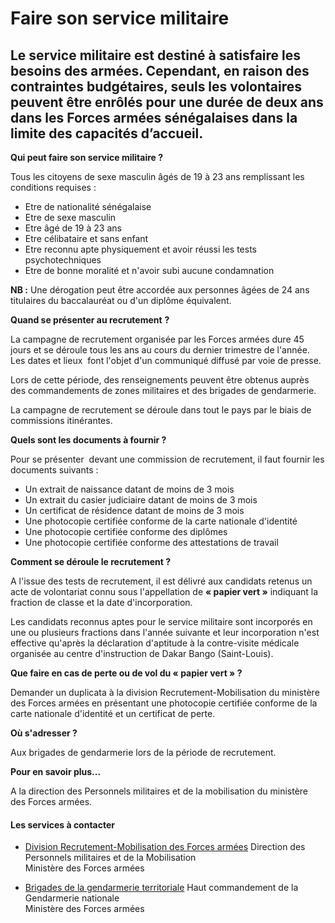 # Faire son service militaire

Le service militaire est destiné à satisfaire les besoins des armées. Cependant, en raison des contraintes budgétaires, seuls les volontaires peuvent être enrôlés pour une durée de deux ans dans les Forces armées sénégalaises dans la limite des capacités d’accueil.
-------------------------------------------------------------------------------------------------------------------------------------------------------------------------------------------------------------------------------------------------------------------------

**Qui peut faire son service militaire ?**

Tous les citoyens de sexe masculin âgés de 19 à 23 ans remplissant les conditions requises :  

*   Etre de nationalité sénégalaise
*   Etre de sexe masculin
*   Etre âgé de 19 à 23 ans
*   Etre célibataire et sans enfant
*   Etre reconnu apte physiquement et avoir réussi les tests psychotechniques
*   Etre de bonne moralité et n'avoir subi aucune condamnation

**NB :** Une dérogation peut être accordée aux personnes âgées de 24 ans titulaires du baccalauréat ou d'un diplôme équivalent.

**Quand se présenter au recrutement** **?**

La campagne de recrutement organisée par les Forces armées dure 45 jours et se déroule tous les ans au cours du dernier trimestre de l'année. Les dates et lieux  font l'objet d'un communiqué diffusé par voie de presse.  

Lors de cette période, des renseignements peuvent être obtenus auprès des commandements de zones militaires et des brigades de gendarmerie.  

La campagne de recrutement se déroule dans tout le pays par le biais de commissions itinérantes.

**Quels sont les documents à fournir ?**

Pour se présenter  devant une commission de recrutement, il faut fournir les documents suivants :

*   Un extrait de naissance datant de moins de 3 mois
*   Un extrait du casier judiciaire datant de moins de 3 mois
*   Un certificat de résidence datant de moins de 3 mois
*   Une photocopie certifiée conforme de la carte nationale d'identité
*   Une photocopie certifiée conforme des diplômes
*   Une photocopie certifiée conforme des attestations de travail

**Comment se déroule le recrutement ?**

A l'issue des tests de recrutement, il est délivré aux candidats retenus un acte de volontariat connu sous l'appellation de **« papier vert »** indiquant la fraction de classe et la date d'incorporation.  

Les candidats reconnus aptes pour le service militaire sont incorporés en une ou plusieurs fractions dans l'année suivante et leur incorporation n'est effective qu'après la déclaration d'aptitude à la contre-visite médicale organisée au centre d'instruction de Dakar Bango (Saint-Louis).

**Que faire en cas de perte ou de vol du « papier vert » ?**

Demander un duplicata à la division Recrutement-Mobilisation du ministère des Forces armées en présentant une photocopie certifiée conforme de la carte nationale d'identité et un certificat de perte.

**Où s'adresser ?**

Aux brigades de gendarmerie lors de la période de recrutement.  

**Pour en savoir plus...**  

A la direction des Personnels militaires et de la mobilisation du ministère des Forces armées.

#### Les services à contacter

*   [Division Recrutement-Mobilisation des Forces armées](../../../services/division-recrutement-mobilisation-des-forces-armees.md) Direction des Personnels militaires et de la Mobilisation  
    Ministère des Forces armées  
    
*   [Brigades de la gendarmerie territoriale](../../../services/brigades-de-la-gendarmerie-territoriale.md) Haut commandement de la Gendarmerie nationale  
    Ministère des Forces armées